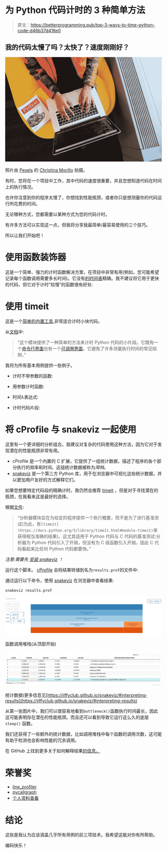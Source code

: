 # 为 Python 代码计时的 3 种简单方法

> 原文：<https://betterprogramming.pub/top-3-ways-to-time-python-code-d46b37d418e0>

## 我的代码太慢了吗？太快了？速度刚刚好？

![](img/08566883bfad1a3b59f026ed6e43c0a5.png)

照片由 [Pexels](https://www.pexels.com/photo/person-using-macbook-pro-1181373/?utm_content=attributionCopyText&utm_medium=referral&utm_source=pexels) 的 [Christina Morillo](https://www.pexels.com/@divinetechygirl?utm_content=attributionCopyText&utm_medium=referral&utm_source=pexels) 拍摄。

有时，您将在一个项目中工作，其中代码的速度很重要，并且您想知道代码在时间上的执行情况。

也许你注意到你的程序太慢了，你想找到性能瓶颈，或者你只是想测量你的代码运行所花费的时间。

无论哪种方式，您都需要以某种方式为您的代码计时。

有许多方法可以实现这一点，但我将分享我最简单/最容易使用的三个技巧。

所以让我们开始吧！

# 使用函数装饰器

这是一个简单、强力的计时函数解决方案，在项目中非常有用(例如，您可能希望记录每个函数调用需要多长时间)。它没有[的时间表](https://docs.python.org/3/library/timeit.html)精确。我不建议将它用于更快的代码，但它对于计时“较慢”的函数很有好处:

# 使用 timeit

这是一个[简单的内置工具](https://docs.python.org/3/library/timeit.html),非常适合计时小块代码。

从[文档](https://docs.python.org/3/library/timeit.html)中:

> “这个模块提供了一种简单的方法来计时 Python 代码的小片段。它既有一个[命令行界面](https://docs.python.org/3/library/timeit.html#timeit-command-line-interface)也有一个[可调用界面](https://docs.python.org/3/library/timeit.html#python-interface)。它避免了许多测量执行时间的常见陷阱。”

我将为所有基本用例提供一些例子。

*   计时不带参数的函数:

*   用参数计时函数:

*   时间λ表达式:

*   计时代码片段:

# 将 cProfile 与 snakeviz 一起使用

这里有一个更详细的分析组合。我建议对复杂的代码使用这种方法，因为它对于发现潜在的性能瓶颈非常有用。

*   cProfile 是一个内置的 C 扩展，它提供了一组统计数据，描述了程序的各个部分执行的频率和时间。这组统计数据被称为*简档*。
*   [snakeviz](https://github.com/jiffyclub/snakeviz/) 是一个第三方 Python 库，用于在浏览器中可视化这些统计数据，并以更加用户友好的方式解释它们。

如果您想要特定代码段的精确计时，我仍然会推荐 [timeit](https://docs.python.org/3/library/timeit.html) ，但是对于寻找潜在的瓶颈，在我看来这是最好的选择。

根据[文件](https://docs.python.org/3/library/profile.html#module-cProfile):

> “分析器模块旨在为给定的程序提供一个执行概要，而不是为了进行基准测试(为此，有`[timeit](https://docs.python.org/3/library/timeit.html#module-timeit)`来获得相当准确的结果)。这尤其适用于 Python 代码与 C 代码的基准测试:分析器为 Python 代码引入了开销，但没有为 C 级函数引入开销，因此 C 代码看起来比任何 Python 代码都要快。”

*注意:需要先* [*安装 snakeviz*](https://github.com/jiffyclub/snakeviz/) *！*

运行这个脚本。 [cProfile](https://docs.python.org/3/library/profile.html#module-cProfile) 会将结果转储到名为`results.prof`的文件中:

通过运行以下命令，使用 [snakeviz](https://github.com/jiffyclub/snakeviz/) 在浏览器中查看结果:

```
snakeviz results.prof
```

![](img/fd0b082744a6d5803f089cb0a2881904.png)

函数调用堆栈(从顶部开始)

![](img/930898cb597d895c3752cac71cba4b3d.png)

统计数据(更多信息见[https://jiffyclub.github.io/snakeviz/#interpreting-results](https://jiffyclub.github.io/snakeviz/#interpreting-results)

从第一张图片中，我们可以很容易地看到`bottleneck()`函数执行时间最长，因此这可能表明存在潜在的性能瓶颈。而且还可以看到导致它运行这么久的底层`sleep()` 函数。

我们还获得了一些额外的统计数据，比如调用堆栈中每个函数的调用次数，这可能有助于检测也会影响性能的冗余调用。

在 GitHub 上找到更多关于如何解释结果[的信息。](https://jiffyclub.github.io/snakeviz/#interpreting-results)

# 荣誉奖

*   [line_profiler](https://github.com/pyutils/line_profiler)
*   [pycallgraph](https://github.com/gak/pycallgraph)
*   [个人资料查看](https://github.com/mgedmin/profilehooks)

# 结论

这些是我认为应该涵盖几乎所有用例的前三项技术。我希望这能对你有所帮助。

编码快乐！